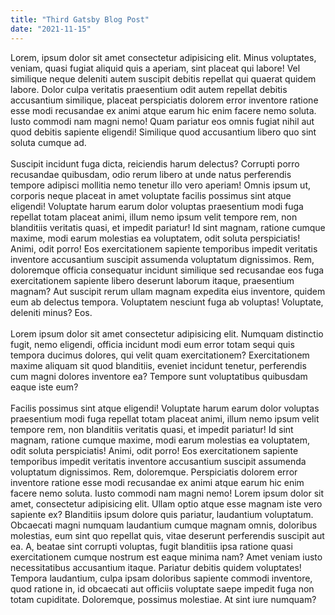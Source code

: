 ```yaml
---
title: "Third Gatsby Blog Post"
date: "2021-11-15"
---
```


Lorem, ipsum dolor sit amet consectetur adipisicing elit. Minus voluptates, veniam, quasi fugiat aliquid quis a aperiam, sint placeat qui labore! Vel similique neque deleniti autem suscipit debitis repellat qui quaerat quidem labore. Dolor culpa veritatis praesentium odit autem repellat debitis accusantium similique, placeat perspiciatis dolorem error inventore ratione esse modi recusandae ex animi atque earum hic enim facere nemo soluta. Iusto commodi nam magni nemo! Quam pariatur eos omnis fugiat nihil aut quod debitis sapiente eligendi! Similique quod accusantium libero quo sint soluta cumque ad.
<br/><br/>
Suscipit incidunt fuga dicta, reiciendis harum delectus? Corrupti porro recusandae quibusdam, odio rerum libero at unde natus perferendis tempore adipisci mollitia nemo tenetur illo vero aperiam! Omnis ipsum ut, corporis neque placeat in amet voluptate facilis possimus sint atque eligendi! Voluptate harum earum dolor voluptas praesentium modi fuga repellat totam placeat animi, illum nemo ipsum velit tempore rem, non blanditiis veritatis quasi, et impedit pariatur! Id sint magnam, ratione cumque maxime, modi earum molestias ea voluptatem, odit soluta perspiciatis! Animi, odit porro! Eos exercitationem sapiente temporibus impedit veritatis inventore accusantium suscipit assumenda voluptatum dignissimos. Rem, doloremque officia consequatur incidunt similique sed recusandae eos fuga exercitationem sapiente libero deserunt laborum itaque, praesentium magnam? Aut suscipit rerum ullam magnam expedita eius inventore, quidem eum ab delectus tempora. Voluptatem nesciunt fuga ab voluptas! Voluptate, deleniti minus? Eos.
<br/><br/>
Lorem ipsum dolor sit amet consectetur adipisicing elit. Numquam distinctio fugit, nemo eligendi, officia incidunt modi eum error totam sequi quis tempora ducimus dolores, qui velit quam exercitationem? Exercitationem maxime aliquam sit quod blanditiis, eveniet incidunt tenetur, perferendis cum magni dolores inventore ea? Tempore sunt voluptatibus quibusdam eaque iste eum?
<br/><br/>
Facilis possimus sint atque eligendi! Voluptate harum earum dolor voluptas praesentium modi fuga repellat totam placeat animi, illum nemo ipsum velit tempore rem, non blanditiis veritatis quasi, et impedit pariatur! Id sint magnam, ratione cumque maxime, modi earum molestias ea voluptatem, odit soluta perspiciatis! Animi, odit porro! Eos exercitationem sapiente temporibus impedit veritatis inventore accusantium suscipit assumenda voluptatum dignissimos. Rem, doloremque. Perspiciatis dolorem error inventore ratione esse modi recusandae ex animi atque earum hic enim facere nemo soluta. Iusto commodi nam magni nemo! Lorem ipsum dolor sit amet, consectetur adipisicing elit. Ullam optio atque esse magnam iste vero sapiente ex? Blanditiis ipsum dolore quis pariatur, laudantium voluptatum. Obcaecati magni numquam laudantium cumque magnam omnis, doloribus molestias, eum sint quo repellat quis, vitae deserunt perferendis suscipit aut ea. A, beatae sint corrupti voluptas, fugit blanditiis ipsa ratione quasi exercitationem cumque nostrum est eaque minima nam? Amet veniam iusto necessitatibus accusantium itaque. Pariatur debitis quidem voluptates! Tempora laudantium, culpa ipsam doloribus sapiente commodi inventore, quod ratione in, id obcaecati aut officiis voluptate saepe impedit fuga non totam cupiditate. Doloremque, possimus molestiae. At sint iure numquam?